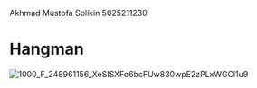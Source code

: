 Akhmad Mustofa Solikin 
5025211230

# Hangman
![1000_F_248961156_XeSISXFo6bcFUw830wpE2zPLxWGCl1u9](https://github.com/mustofa08/Hangman/assets/91455464/5fe6a61d-d9d0-4132-87f9-6b74ae382824)
